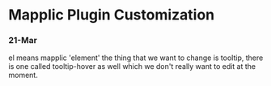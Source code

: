 # Mapplic Plugin Customization
### 21-Mar
el means mapplic 'element'
the thing that we want to change is tooltip, there is one called tooltip-hover as well which we don't really want to edit at the moment.
